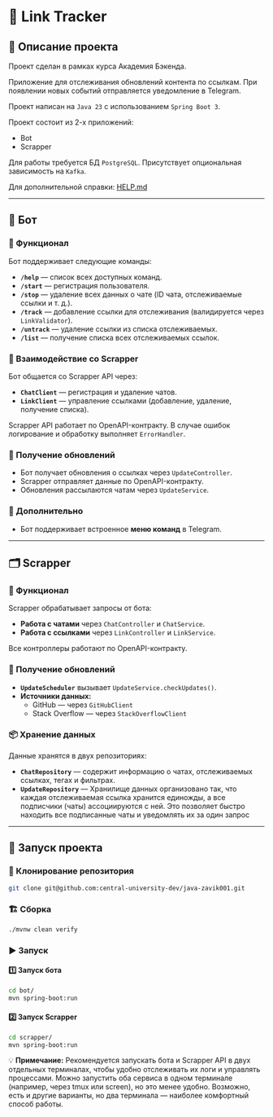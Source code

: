 # 📌 Link Tracker

## 📝 Описание проекта

Проект сделан в рамках курса Академия Бэкенда.

Приложение для отслеживания обновлений контента по ссылкам.
При появлении новых событий отправляется уведомление в Telegram.

Проект написан на `Java 23` с использованием `Spring Boot 3`.

Проект состоит из 2-х приложений:
* Bot
* Scrapper

Для работы требуется БД `PostgreSQL`. Присутствует опциональная зависимость на `Kafka`.

Для дополнительной справки: [HELP.md](./HELP.md)

---

## 🤖 Бот

### 📌 Функционал

Бот поддерживает следующие команды:

- **`/help`** — список всех доступных команд.
- **`/start`** — регистрация пользователя.
- **`/stop`** — удаление всех данных о чате (ID чата, отслеживаемые ссылки и т. д.).
- **`/track`** — добавление ссылки для отслеживания (валидируется через `LinkValidator`).
- **`/untrack`** — удаление ссылки из списка отслеживаемых.
- **`/list`** — получение списка всех отслеживаемых ссылок.

### 🔄 Взаимодействие со Scrapper

Бот общается со Scrapper API через:
- **`ChatClient`** — регистрация и удаление чатов.
- **`LinkClient`** — управление ссылками (добавление, удаление, получение списка).

Scrapper API работает по OpenAPI-контракту. В случае ошибок логирование и обработку выполняет `ErrorHandler`.

### 📩 Получение обновлений

- Бот получает обновления о ссылках через `UpdateController`.
- Scrapper отправляет данные по OpenAPI-контракту.
- Обновления рассылаются чатам через `UpdateService`.

### 📜 Дополнительно

- Бот поддерживает встроенное **меню команд** в Telegram.

---

## 🗂️ Scrapper

### 📌 Функционал

Scrapper обрабатывает запросы от бота:
- **Работа с чатами** через `ChatController` и `ChatService`.
- **Работа с ссылками** через `LinkController` и `LinkService`.

Все контроллеры работают по OpenAPI-контракту.

### 🔄 Получение обновлений

- **`UpdateScheduler`** вызывает `UpdateService.checkUpdates()`.
- **Источники данных:**
  - GitHub — через `GitHubClient`
  - Stack Overflow — через `StackOverflowClient`

### 📦 Хранение данных

Данные хранятся в двух репозиториях:
- **`ChatRepository`** — содержит информацию о чатах, отслеживаемых ссылках, тегах и фильтрах.
- **`UpdateRepository`** — Хранилище данных организовано так, что каждая отслеживаемая ссылка хранится единожды, а все подписчики (чаты) ассоциируются с ней. Это позволяет быстро находить все подписанные чаты и уведомлять их за один запрос
-----------------------------------------------------------------------------------------------------------------------------------------------------------------------------------------------------------------------------------------------

## 🚀 Запуск проекта

### 🔄 Клонирование репозитория

```bash
git clone git@github.com:central-university-dev/java-zavik001.git
```

### 🏗️ Сборка

```bash
./mvnw clean verify
```

### ▶️ Запуск

#### 1️⃣ Запуск бота

```bash
cd bot/
mvn spring-boot:run
```

#### 2️⃣ Запуск Scrapper

```bash
cd scrapper/
mvn spring-boot:run
```

💡 **Примечание:** Рекомендуется запускать бота и Scrapper API в двух отдельных терминалах, чтобы удобно отслеживать их логи и управлять процессами. Можно запустить оба сервиса в одном терминале (например, через tmux или screen), но это менее удобно. Возможно, есть и другие варианты, но два терминала — наиболее комфортный способ работы.
